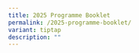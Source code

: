 ```yaml
---
title: 2025 Programme Booklet
permalink: /2025-programme-booklet/
variant: tiptap
description: ""
---
```

